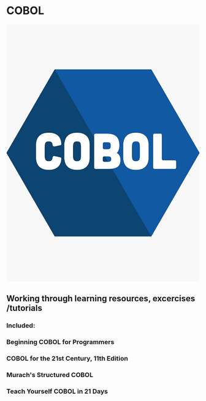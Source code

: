 # COBOL

![alt text](https://github.com/ssoehdata/COBOL/blob/main/cobol_logo.jpg) 

## Working through learning resources, excercises /tutorials

### Included:
 
### Beginning COBOL for Programmers
### COBOL for the 21st Century, 11th Edition
### Murach's Structured COBOL
### Teach Yourself COBOL in 21 Days

